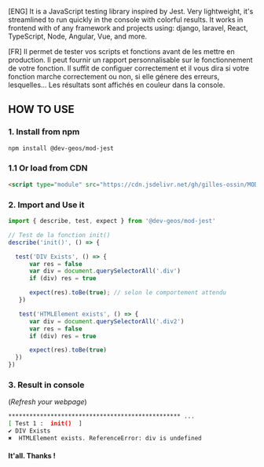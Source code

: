 [ENG] It is a JavaScript testing library inspired by Jest. 
Very lightweight, it's streamlined to run quickly in the console with colorful results. It works in frontend with of any framework and projects using: django, laravel, React, TypeScript, Node, Angular, Vue, and more.

[FR] Il permet de tester vos scripts et fonctions avant de les mettre en production. Il peut fournir un rapport personnalisable sur le fonctionnement de votre fonction.
Il suffit de configuer correctement et il vous dira si votre fonction marche correctement ou non, si elle génere des erreurs, lesquelles... 
Les résultats sont affichés en couleur dans la console.

## HOW TO USE

### 1. Install from npm

```bash
npm install @dev-geos/mod-jest
```

### 1.1 Or load from CDN

```html
<script type="module" src="https://cdn.jsdelivr.net/gh/gilles-ossin/MOD-JEST@main/src/index.js"></script>
```

### 2. Import and Use it

```js
import { describe, test, expect } from '@dev-geos/mod-jest'

// Test de la fonction init()
describe('init()', () => {

  test('DIV Exists', () => {
      var res = false
      var div = document.querySelectorAll('.div')
      if (div) res = true

      expect(res).toBe(true); // selon le comportement attendu
   })

   test('HTMLElement exists', () => {
      var div = document.querySelectorAll('.div2')
      var res = false
      if (div) res = true

      expect(res).toBe(true)
  })
})
```

### 3. Result in console
(*Refresh your webpage*)

```bash
************************************************* ... 
[ Test 1 :  init()  ]
✔ DIV Exists
✖  HTMLElement exists. ReferenceError: div is undefined

```

#### It'all. Thanks !
